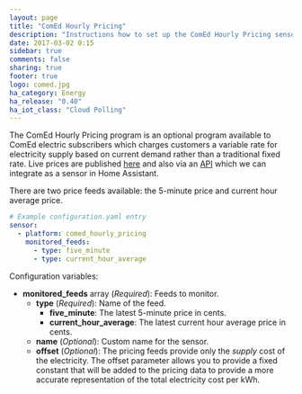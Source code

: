 ```yaml
---
layout: page
title: "ComEd Hourly Pricing"
description: "Instructions how to set up the ComEd Hourly Pricing sensor in Home Assistant."
date: 2017-03-02 0:15
sidebar: true
comments: false
sharing: true
footer: true
logo: comed.jpg
ha_category: Energy
ha_release: "0.40"
ha_iot_class: "Cloud Polling"
---
```


The ComEd Hourly Pricing program is an optional program available to ComEd electric subscribers which charges customers a variable rate for electricity supply based on current demand rather than a traditional fixed rate.  Live prices are published [here](https://hourlypricing.comed.com/live-prices/) and also via an [API](https://hourlypricing.comed.com/hp-api/) which we can integrate as a sensor in Home Assistant.

There are two price feeds available: the 5-minute price and current hour average price.

```yaml
# Example configuration.yaml entry
sensor:
  - platform: comed_hourly_pricing
    monitored_feeds:
      - type: five_minute
      - type: current_hour_average
```

Configuration variables:

- **monitored_feeds** array (*Required*): Feeds to monitor.
  - **type** (*Required*): Name of the feed.
      - **five_minute**: The latest 5-minute price in cents.
      - **current_hour_average**: The latest current hour average price in cents.
  - **name** (*Optional*): Custom name for the sensor.
  - **offset** (*Optional*): The pricing feeds provide only the *supply* cost of the electricity.  The offset parameter allows you to provide a fixed constant that will be added to the pricing data to provide a more accurate representation of the total electricity cost per kWh.


